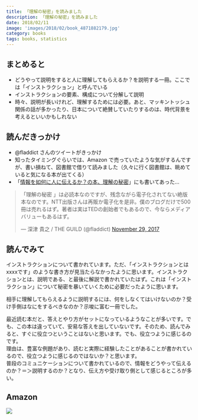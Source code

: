 ```yaml
---
title: 「理解の秘密」を読みました
description: 「理解の秘密」を読みました
date: 2018/02/11
image: 'images/2018/02/book_4871882179.jpg'
category: books
tags: books, statistics
---
```


## まとめると

- どうやって説明をすると人に理解してもらえるか？を説明する一冊。ここでは「インストラクション」と呼んでいる
- インストラクションの要素、構成について分解して説明
- 時々、説明が長いけれど、理解するためには必要。あと、マッキントッシュ関係の話が多かったり、日本について絶賛していたりするのは、時代背景を考えるといいかもしれない

## 読んだきっかけ

- @fladdict さんのツイートがきっかけ
- 知ったタイミングぐらいでは、Amazon で売っていたような気がするんですが、書い損ねて、図書館で借りて読みました（久々に行く図書館は、眺めていると気になる本が出てくる）
- 「[情報を如何に人に伝えるか？の本、理解の秘密](http://fladdict.net/blog/2008/01/post_133.html)」にも書いてあった...

<blockquote class="twitter-tweet" data-lang="en"><p lang="ja" dir="ltr">「理解の秘密 」は必読本なのですが、残念ながら電子化されてない絶版本なのです。NTT出版さんは再販か電子化を是非。僕のブログだけで500冊は売れるはず。著者は実はTEDの創始者でもあるので、今ならメディアバリューもあるはず。</p>&mdash; 深津 貴之 / THE GUILD (@fladdict) <a href="https://twitter.com/fladdict/status/935868855875878912?ref_src=twsrc%5Etfw">November 29, 2017</a></blockquote>
<script async src="https://platform.twitter.com/widgets.js" charset="utf-8"></script>

## 読んでみて

インストラクションについて書かれています。ただ、「インストラクションとはxxxxです」のような書き方が見当たらなかったように思います。インストラクションとは、説明である、と最後に解説で書かれていたはず。これは「インストラクション」について秘密を暴いていくために必要だったように思います。

相手に理解してもらえるように説明するには、何をしなくてはいけないのか？受け手側はなにをするべきなのか？示唆に富む一冊でした。

最近読む本だと、答えとやり方がセットになっているようなことが多いです。でも、この本は違っていて、安易な答えを出していないです。そのため、読んでみると、すぐに役立つということはないと思います。でも、役立つように感じるのです。  
理由は、豊富な例題があり、読むと実際に経験したことがあることが書かれているので、役立つように感じるのではないか？と思います。  
普段のコミュニケーションについて書かれているので、情報をどうやって伝えるのか？＝＞説明するのか？となり、伝え方や受け取り側として感じるところが多い。

## Amazon

[![](http://images-jp.amazon.com/images/P/4871882179.09.MAIN._SCLZZZZZZZ_.jpg)](https://www.amazon.co.jp/dp/4871882179/)
